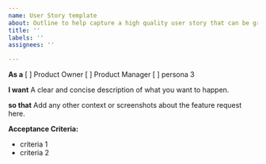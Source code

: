 ```yaml
---
name: User Story template
about: Outline to help capture a high quality user story that can be groomed
title: ''
labels: ''
assignees: ''

---
```


**As a**
[ ] Product Owner
[ ] Product Manager
[ ] persona 3

**I want**
A clear and concise description of what you want to happen.

**so that**
Add any other context or screenshots about the feature request here.

**Acceptance Criteria:**
- criteria 1
- criteria 2
